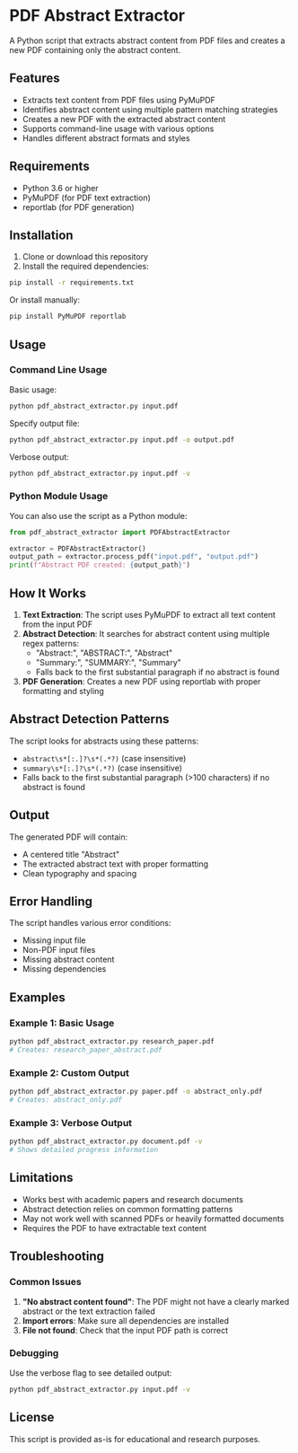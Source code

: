 # PDF Abstract Extractor

A Python script that extracts abstract content from PDF files and creates a new PDF containing only the abstract content.

## Features

- Extracts text content from PDF files using PyMuPDF
- Identifies abstract content using multiple pattern matching strategies
- Creates a new PDF with the extracted abstract content
- Supports command-line usage with various options
- Handles different abstract formats and styles

## Requirements

- Python 3.6 or higher
- PyMuPDF (for PDF text extraction)
- reportlab (for PDF generation)

## Installation

1. Clone or download this repository
2. Install the required dependencies:

```bash
pip install -r requirements.txt
```

Or install manually:

```bash
pip install PyMuPDF reportlab
```

## Usage

### Command Line Usage

Basic usage:
```bash
python pdf_abstract_extractor.py input.pdf
```

Specify output file:
```bash
python pdf_abstract_extractor.py input.pdf -o output.pdf
```

Verbose output:
```bash
python pdf_abstract_extractor.py input.pdf -v
```

### Python Module Usage

You can also use the script as a Python module:

```python
from pdf_abstract_extractor import PDFAbstractExtractor

extractor = PDFAbstractExtractor()
output_path = extractor.process_pdf("input.pdf", "output.pdf")
print(f"Abstract PDF created: {output_path}")
```

## How It Works

1. **Text Extraction**: The script uses PyMuPDF to extract all text content from the input PDF
2. **Abstract Detection**: It searches for abstract content using multiple regex patterns:
   - "Abstract:", "ABSTRACT:", "Abstract"
   - "Summary:", "SUMMARY:", "Summary"
   - Falls back to the first substantial paragraph if no abstract is found
3. **PDF Generation**: Creates a new PDF using reportlab with proper formatting and styling

## Abstract Detection Patterns

The script looks for abstracts using these patterns:
- `abstract\s*[:.]?\s*(.*?)` (case insensitive)
- `summary\s*[:.]?\s*(.*?)` (case insensitive)
- Falls back to the first substantial paragraph (>100 characters) if no abstract is found

## Output

The generated PDF will contain:
- A centered title "Abstract"
- The extracted abstract text with proper formatting
- Clean typography and spacing

## Error Handling

The script handles various error conditions:
- Missing input file
- Non-PDF input files
- Missing abstract content
- Missing dependencies

## Examples

### Example 1: Basic Usage
```bash
python pdf_abstract_extractor.py research_paper.pdf
# Creates: research_paper_abstract.pdf
```

### Example 2: Custom Output
```bash
python pdf_abstract_extractor.py paper.pdf -o abstract_only.pdf
# Creates: abstract_only.pdf
```

### Example 3: Verbose Output
```bash
python pdf_abstract_extractor.py document.pdf -v
# Shows detailed progress information
```

## Limitations

- Works best with academic papers and research documents
- Abstract detection relies on common formatting patterns
- May not work well with scanned PDFs or heavily formatted documents
- Requires the PDF to have extractable text content

## Troubleshooting

### Common Issues

1. **"No abstract content found"**: The PDF might not have a clearly marked abstract or the text extraction failed
2. **Import errors**: Make sure all dependencies are installed
3. **File not found**: Check that the input PDF path is correct

### Debugging

Use the verbose flag to see detailed output:
```bash
python pdf_abstract_extractor.py input.pdf -v
```

## License

This script is provided as-is for educational and research purposes.